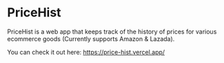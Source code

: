 # PriceHist

PriceHist is a web app that keeps track of the history of prices for various ecommerce goods (Currently supports Amazon & Lazada).

You can check it out here: https://price-hist.vercel.app/

